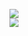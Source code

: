 [![](https://img.shields.io/badge/Made%20With-Github%20Spray-lightgrey.svg?style=for-the-badge&logo=github)](https://github.com/Annihil/github-spray#19418)  
[![](https://i.imgur.com/2DrTn0Z.gif)](https://github.com/Annihil/github-spray)